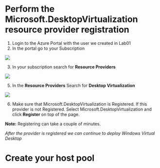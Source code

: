 # Perform the Microsoft.DesktopVirtualization resource provider registration

1. Login to the Azure Portal with the user we created in Lab01
2. In the portal go to your Subscription

<img src = "https://github.com/v8techit/WVD/blob/master/Media/subscription1.png" />

3. In your subscription search for **Resource Providers**

<img src ="https://github.com/v8techit/WVD/blob/master/Media/subscription2.png"/>

5. In the **Resource Providers** Search for **Desktop Virtualization**

<img src ="https://github.com/v8techit/WVD/blob/master/Media/subscription3.png" />

6. Make sure that Microsoft.DesktopVirtualization is Registered. If this provider is not Registered. Select Microsoft.DesktopVirtualization and click **Register** on top of the page.

**Note:** Registering can take a couple of minutes.

*After the provider is registered we can continue to deploy Windows Virtual Desktop*

# Create your host pool

